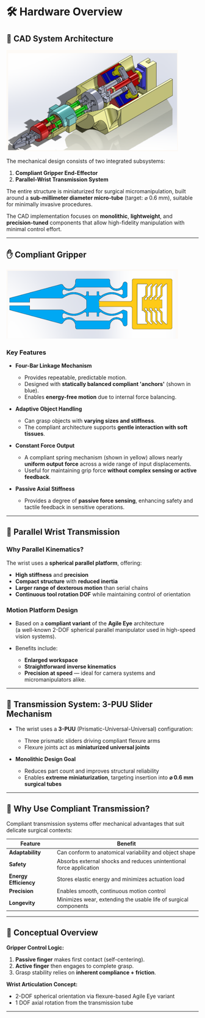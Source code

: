 # 🛠 Hardware Overview

## 🧩 CAD System Architecture

<img src="docs/images/CAD_MODEL.png" alt="Hardware Schematics" width="450"/>

The mechanical design consists of two integrated subsystems:

1. **Compliant Gripper End-Effector**  
2. **Parallel-Wrist Transmission System**

The entire structure is miniaturized for surgical micromanipulation, built around a **sub-millimeter diameter micro-tube** (target: ⌀ 0.6 mm), suitable for minimally invasive procedures.

The CAD implementation focuses on **monolithic**, **lightweight**, and **precision-tuned** components that allow high-fidelity manipulation with minimal control effort.

---

## ✋ Compliant Gripper

<img src="docs/images/gripper_concept.png" alt="Compliant Gripper Concept" width="450"/>

### Key Features

- **Four-Bar Linkage Mechanism**  
  - Provides repeatable, predictable motion.
  - Designed with **statically balanced compliant 'anchors'** (shown in blue).
  - Enables **energy-free motion** due to internal force balancing.

- **Adaptive Object Handling**  
  - Can grasp objects with **varying sizes and stiffness**.
  - The compliant architecture supports **gentle interaction with soft tissues**.

- **Constant Force Output**  
  - A compliant spring mechanism (shown in yellow) allows nearly **uniform output force** across a wide range of input displacements.
  - Useful for maintaining grip force **without complex sensing or active feedback**.

- **Passive Axial Stiffness**  
  - Provides a degree of **passive force sensing**, enhancing safety and tactile feedback in sensitive operations.

---

## 🤖 Parallel Wrist Transmission

### Why Parallel Kinematics?

The wrist uses a **spherical parallel platform**, offering:
- **High stiffness** and **precision**
- **Compact structure** with **reduced inertia**
- **Larger range of dexterous motion** than serial chains
- **Continuous tool rotation DOF** while maintaining control of orientation

### Motion Platform Design

- Based on a **compliant variant** of the **Agile Eye** architecture  
  (a well-known 2-DOF spherical parallel manipulator used in high-speed vision systems).
  
- Benefits include:
  - **Enlarged workspace**
  - **Straightforward inverse kinematics**
  - **Precision at speed** — ideal for camera systems and micromanipulators alike.

---

## 🔗 Transmission System: 3-PUU Slider Mechanism

- The wrist uses a **3-PUU** (Prismatic-Universal-Universal) configuration:
  - Three prismatic sliders driving compliant flexure arms
  - Flexure joints act as **miniaturized universal joints**

- **Monolithic Design Goal**  
  - Reduces part count and improves structural reliability
  - Enables **extreme miniaturization**, targeting insertion into **⌀ 0.6 mm surgical tubes**

---

## 🧠 Why Use Compliant Transmission?

Compliant transmission systems offer mechanical advantages that suit delicate surgical contexts:

| Feature | Benefit |
|--------|---------|
| **Adaptability** | Can conform to anatomical variability and object shape |
| **Safety** | Absorbs external shocks and reduces unintentional force application |
| **Energy Efficiency** | Stores elastic energy and minimizes actuation load |
| **Precision** | Enables smooth, continuous motion control |
| **Longevity** | Minimizes wear, extending the usable life of surgical components |

---

## 🧮 Conceptual Overview

**Gripper Control Logic:**

1. **Passive finger** makes first contact (self-centering).
2. **Active finger** then engages to complete grasp.
3. Grasp stability relies on **inherent compliance + friction**.

**Wrist Articulation Concept:**

- 2-DOF spherical orientation via flexure-based Agile Eye variant
- 1 DOF axial rotation from the transmission tube

---

